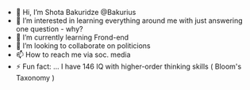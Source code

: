 - 👋 Hi, I’m Shota Bakuridze @Bakurius
- 👀 I’m interested in learning everything around me with just answering one question - why?
- 🌱 I’m currently learning Frond-end
- 💞️ I’m looking to collaborate on politicions
- 📫 How to reach me via soc. media
- ⚡ Fun fact: ... I have 146 IQ with higher-order thinking skills ( Bloom's Taxonomy )

<!---
Bakurius/Bakurius is a ✨ special ✨ repository because its `README.md` (this file) appears on your GitHub profile.
You can click the Preview link to take a look at your changes.
--->
